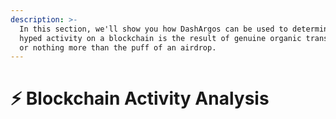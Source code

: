 ```yaml
---
description: >-
  In this section, we'll show you how DashArgos can be used to determine if the
  hyped activity on a blockchain is the result of genuine organic transactions,
  or nothing more than the puff of an airdrop.
---
```


# ⚡ Blockchain Activity Analysis

